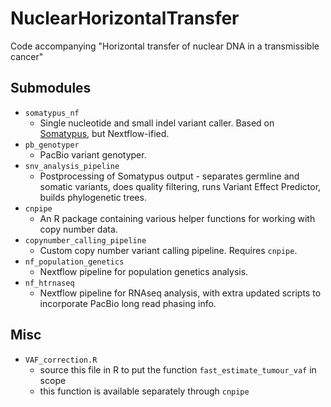# NuclearHorizontalTransfer

Code accompanying "Horizontal transfer of nuclear DNA in a transmissible cancer"

## Submodules
- `somatypus_nf`
    - Single nucleotide and small indel variant caller. Based on [Somatypus](https://github.com/baezortega/somatypus),
      but Nextflow-ified.
- `pb_genotyper`
    - PacBio variant genotyper.
- `snv_analysis_pipeline`
    - Postprocessing of Somatypus output - separates germline and somatic variants,
    does quality filtering, runs Variant Effect Predictor, builds phylogenetic trees.
- `cnpipe`
    - An R package containing various helper functions for working with copy number data.
- `copynumber_calling_pipeline`
    - Custom copy number variant calling pipeline. Requires `cnpipe`.
- `nf_population_genetics`
    - Nextflow pipeline for population genetics analysis.
- `nf_htrnaseq`
    - Nextflow pipeline for RNAseq analysis, with extra updated scripts to incorporate
    PacBio long read phasing info.

## Misc
- `VAF_correction.R`
    - source this file in R to put the function `fast_estimate_tumour_vaf` in scope
    - this function is available separately through `cnpipe`
